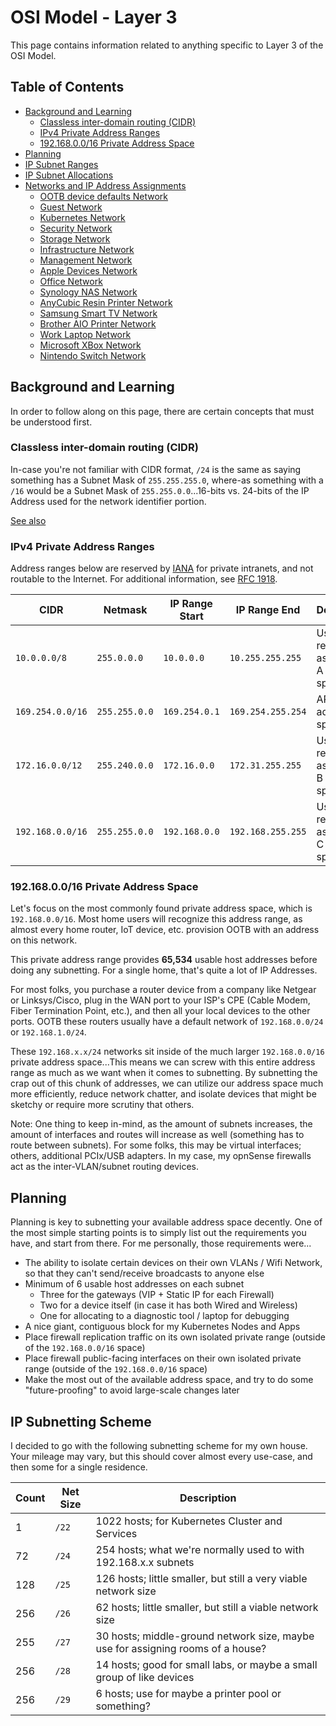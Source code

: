 # OSI Model - Layer 3

This page contains information related to anything specific to Layer 3 of the OSI Model.

## Table of Contents

* [Background and Learning](#background-and-learning)
  * [Classless inter-domain routing (CIDR)](#classless-inter-domain-routing)
  * [IPv4 Private Address Ranges](#private-address-ranges)
  * [192.168.0.0/16 Private Address Space](#private-address-space)
* [Planning](#planning)
* [IP Subnet Ranges](#ip-subnet-ranges)
* [IP Subnet Allocations](#ip-subnet-allocations)
* [Networks and IP Address Assignments](#ip-address-assignments)
  * [OOTB device defaults Network](#ootb-device-defaults-network)
  * [Guest Network](#guest-network)
  * [Kubernetes Network](#kubernetes-network)
  * [Security Network](#security-network)
  * [Storage Network](#storage-network)
  * [Infrastructure Network](#infrastructure-network)
  * [Management Network](#management-network)
  * [Apple Devices Network](#apple-devices-network)
  * [Office Network](#office-network)
  * [Synology NAS Network](#synology-nas-network)
  * [AnyCubic Resin Printer Network](#anycubic-resin-printer-network)
  * [Samsung Smart TV Network](#samsung-smart-tv-network)
  * [Brother AIO Printer Network](#brother-aio-printer-network)
  * [Work Laptop Network](#work-laptop-network)
  * [Microsoft XBox Network](#microsoft-xbox-network)
  * [Nintendo Switch Network](#nintendo-switch-network)

## <a id="#background-and-learning"></a>Background and Learning

In order to follow along on this page, there are certain concepts that must be understood first.

### <a id="#classless-inter-domain-routing"></a>Classless inter-domain routing (CIDR)

In-case you're not familiar with CIDR format, `/24` is the same as saying something has a Subnet Mask of `255.255.255.0`, where-as something with a `/16` would be a Subnet Mask of `255.255.0.0`...16-bits vs. 24-bits of the IP Address used for the network identifier portion.

[See also](https://en.wikipedia.org/wiki/Classless_Inter-Domain_Routing)

### <a id="#private-address-ranges"></a>IPv4 Private Address Ranges

Address ranges below are reserved by [IANA](https://www.iana.org/) for private intranets, and not routable to the Internet. For additional information, see [RFC 1918](https://www.rfc-editor.org/rfc/rfc1918).

| CIDR | Netmask | IP Range Start | IP Range End | Description |
|-|-|-|-|-|
| `10.0.0.0/8`     | `255.0.0.0`   | `10.0.0.0`    | `10.255.255.255`  | Used to be referred to as a Class A address space |
| `169.254.0.0/16` | `255.255.0.0` | `169.254.0.1` | `169.254.255.254` | APIPA address space                               |
| `172.16.0.0/12`  | `255.240.0.0` | `172.16.0.0`  | `172.31.255.255`  | Used to be referred to as a Class B address space |
| `192.168.0.0/16` | `255.255.0.0` | `192.168.0.0` | `192.168.255.255` | Used to be referred to as a Class C address space |

### <a id="private-address-space"></a>192.168.0.0/16 Private Address Space

Let's focus on the most commonly found private address space, which is `192.168.0.0/16`. Most home users will recognize this address range, as almost every home router, IoT device, etc. provision OOTB with an address on this network.

This private address range provides **65,534** usable host addresses before doing any subnetting. For a single home, that's quite a lot of IP Addresses.

For most folks, you purchase a router device from a company like Netgear or Linksys/Cisco, plug in the WAN port to your ISP's CPE (Cable Modem, Fiber Termination Point, etc.), and then all your local devices to the other ports. OOTB these routers usually have a default network of `192.168.0.0/24` or `192.168.1.0/24`. 

These `192.168.x.x/24` networks sit inside of the much larger `192.168.0.0/16` private address space...This means we can screw with this entire address range as much as we want when it comes to subnetting. By subnetting the crap out of this chunk of addresses, we can utilize our address space much more efficiently, reduce network chatter, and isolate devices that might be sketchy or require more scrutiny that others.

Note: One thing to keep in-mind, as the amount of subnets increases, the amount of interfaces and routes will increase as well (something has to route between subnets). For some folks, this may be virtual interfaces; others, additional PCIx/USB adapters. In my case, my opnSense firewalls act as the inter-VLAN/subnet routing devices.

## <a id="planning"></a>Planning

Planning is key to subnetting your available address space decently. One of the most simple starting points is to simply list out the requirements you have, and start from there. For me personally, those requirements were...

* The ability to isolate certain devices on their own VLANs / Wifi Network, so that they can't send/receive broadcasts to anyone else
* Minimum of 6 usable host addresses on each subnet
  * Three for the gateways (VIP + Static IP for each Firewall)
  * Two for a device itself (in case it has both Wired and Wireless)
  * One for allocating to a diagnostic tool / laptop for debugging
* A nice giant, contiguous block for my Kubernetes Nodes and Apps
* Place firewall replication traffic on its own isolated private range (outside of the `192.168.0.0/16` space)
* Place firewall public-facing interfaces on their own isolated private range (outside of the `192.168.0.0/16` space)
* Make the most out of the available address space, and try to do some "future-proofing" to avoid large-scale changes later

## <a id="ip-subnetting-scheme"></a>IP Subnetting Scheme

I decided to go with the following subnetting scheme for my own house. Your mileage may vary, but this should cover almost every use-case, and then some for a single residence.

| Count | Net Size | Description |
|-|-|-|
|   1 | `/22` | 1022 hosts; for Kubernetes Cluster and Services |
|  72 | `/24` | 254 hosts; what we're normally used to with 192.168.x.x subnets |
| 128 | `/25` | 126 hosts; little smaller, but still a very viable network size |
| 256 | `/26` | 62 hosts; little smaller, but still a viable network size |
| 255 | `/27` | 30 hosts; middle-ground network size, maybe use for assigning rooms of a house? |
| 256 | `/28` | 14 hosts; good for small labs, or maybe a small group of like devices |
| 256 | `/29` | 6 hosts; use for maybe a printer pool or something? |
